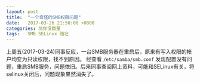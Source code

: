 ```yaml
---
layout: post
title:  "一个奇怪的SMB权限问题"
date:   2017-03-26 21:50:00 +0800
categories: 坑你没商量
tags:   SMB SELinux 随记
---
```


上周五(2017-03-24)同事反应，一台SMB服务器在重启后，原来有写入权限的帐户均变为只读权限，找不到原因。
经查看 `/etc/samba/smb.conf` 发现配置没有问题，重启SMB服务，问题依旧。后来同事查阅网上资料，可能和SELinux有关，将selinux关闭后，问题现象果然消失了。

